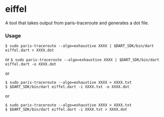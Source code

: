 eiffel
======

A tool that takes output from paris-traceroute and generates a dot file.

### Usage
```$ sudo paris-traceroute --algo=exhaustive XXXX | $DART_SDK/bin/dart eiffel.dart > XXXX.dot```

or
```$ sudo paris-traceroute --algo=exhaustive XXXX | $DART_SDK/bin/dart eiffel.dart -o XXXX.dot```

or
```
$ sudo paris-traceroute --algo=exhaustive XXXX > XXXX.txt
$ $DART_SDK/bin/dart eiffel.dart -i XXXX.txt -o XXXX.dot
```

or
```
$ sudo paris-traceroute --algo=exhaustive XXXX > XXXX.txt
$ $DART_SDK/bin/dart eiffel.dart -i XXXX.txt > XXXX.dot
```
